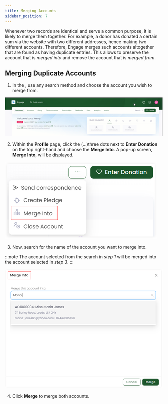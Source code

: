 ```yaml
---
title: Merging Accounts
sidebar_position: 7
---
```


Whenever two records are identical and serve a common purpose, it is likely to merge them together. For example, a donor has donated a certain sum via the website with two different addresses, hence making two different accounts. Therefore, Engage merges such accounts altogether that are found as having duplicate entries. This allows to preserve the account that is *merged into* and remove the account that is *merged from*.

## Merging Duplicate Accounts

1. In the <K2Link route="dashboard" text="Engage dashboard" isEngage />, use any search method and choose the account you wish to merge from.

![Search Account Video](./search-account-video.gif)

2. Within the **Profile** page, click the (...)three dots next to **Enter Donation** on the top right-hand and choose the **Merge Into**. A pop-up screen, **Merge Into**, will be displayed. 

![Three Dots](./three-dots.png)

3. Now, search for the name of the account you want to merge into. 

:::note
The account selected from the search in *step 1* will be merged into the account selected in *step 3*.
:::

![Merge Into](./merge-into.png)

4. Click **Merge** to merge both accounts.
